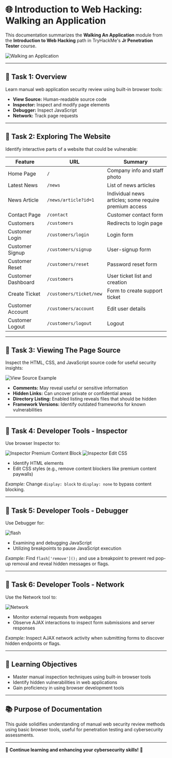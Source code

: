 # 🌐 Introduction to Web Hacking: Walking an Application

This documentation summarizes the **Walking An Application** module from the **Introduction to Web Hacking** path in TryHackMe's **Jr Penetration Tester** course.

![Walking an Application](https://github.com/user-attachments/assets/5e4c1877-27d2-4b1b-a20b-22e293da3f0a)

---

## 📌 Task 1: Overview

Learn manual web application security review using built-in browser tools:

* **View Source:** Human-readable source code
* **Inspector:** Inspect and modify page elements
* **Debugger:** Inspect JavaScript
* **Network:** Track page requests

---

## 📌 Task 2: Exploring The Website

Identify interactive parts of a website that could be vulnerable:

| Feature            | URL                     | Summary                                               |
| ------------------ | ----------------------- | ----------------------------------------------------- |
| Home Page          | `/`                     | Company info and staff photo                          |
| Latest News        | `/news`                 | List of news articles                                 |
| News Article       | `/news/article?id=1`    | Individual news articles; some require premium access |
| Contact Page       | `/contact`              | Customer contact form                                 |
| Customers          | `/customers`            | Redirects to login page                               |
| Customer Login     | `/customers/login`      | Login form                                            |
| Customer Signup    | `/customers/signup`     | User-signup form                                      |
| Customer Reset     | `/customers/reset`      | Password reset form                                   |
| Customer Dashboard | `/customers`            | User ticket list and creation                         |
| Create Ticket      | `/customers/ticket/new` | Form to create support ticket                         |
| Customer Account   | `/customers/account`    | Edit user details                                     |
| Customer Logout    | `/customers/logout`     | Logout                                                |

---

## 📌 Task 3: Viewing The Page Source

Inspect the HTML, CSS, and JavaScript source code for useful security insights:

![View Source Example](https://github.com/user-attachments/assets/6c0a1e28-28fd-412e-88a1-a9e8d02dcf50)

* **Comments:** May reveal useful or sensitive information
* **Hidden Links:** Can uncover private or confidential areas
* **Directory Listing:** Enabled listing reveals files that should be hidden
* **Framework Versions:** Identify outdated frameworks for known vulnerabilities

---

## 📌 Task 4: Developer Tools - Inspector

Use browser Inspector to:

![Inspector Premium Content Block](https://github.com/user-attachments/assets/8748e0a9-fddc-4040-941f-dd4fcd977720)
![Inspector Edit CSS](https://github.com/user-attachments/assets/5dc67c57-c880-4cb0-afee-46aa03c13c22)

* Identify HTML elements
* Edit CSS styles (e.g., remove content blockers like premium content paywalls)

*Example:* Change `display: block` to `display: none` to bypass content blocking.

---

## 📌 Task 5: Developer Tools - Debugger

Use Debugger for:

![flash](https://github.com/user-attachments/assets/9ac1cf30-31b1-4244-afe4-cf022b1c33a1)

* Examining and debugging JavaScript
* Utilizing breakpoints to pause JavaScript execution

*Example:* Find `flash['remove']();` and use a breakpoint to prevent red pop-up removal and reveal hidden messages or flags.

---

## 📌 Task 6: Developer Tools - Network

Use the Network tool to:

![Network](https://github.com/user-attachments/assets/b4c22015-1826-42bc-93ab-27bd8d4e344e)

* Monitor external requests from webpages
* Observe AJAX interactions to inspect form submissions and server responses

*Example:* Inspect AJAX network activity when submitting forms to discover hidden endpoints or flags.

---

## 🎯 Learning Objectives

* Master manual inspection techniques using built-in browser tools
* Identify hidden vulnerabilities in web applications
* Gain proficiency in using browser development tools

---

## 📚 Purpose of Documentation

This guide solidifies understanding of manual web security review methods using basic browser tools, useful for penetration testing and cybersecurity assessments.

---

🌟 **Continue learning and enhancing your cybersecurity skills!** 🌟

